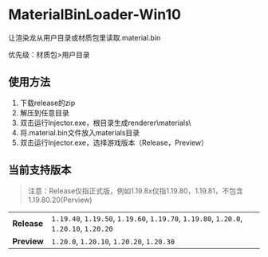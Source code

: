 # MaterialBinLoader-Win10
让渲染龙从用户目录或材质包里读取.material.bin

优先级：材质包>用户目录

## 使用方法

1. 下载release的zip
2. 解压到任意目录
3. 双击运行Injector.exe，根目录生成renderer\materials\
4. 将.material.bin文件放入materials目录
5. 双击运行Injector.exe，选择游戏版本（Release，Preview）

## 当前支持版本

> 注意：Release仅指正式版，例如1.19.8x仅指1.19.80，1.19.81，不包含1.19.80.20(Perview)

|                                  |                                  |
| -------------------------------- | ---------------------------------|
| **Release**  | `1.19.40`, `1.19.50`, `1.19.60`, `1.19.70`, `1.19.80`, `1.20.0`, `1.20.10`, `1.20.20` |
| **Preview**  | `1.20.0`, `1.20.10`, `1.20.20`, `1.20.30`                                            |